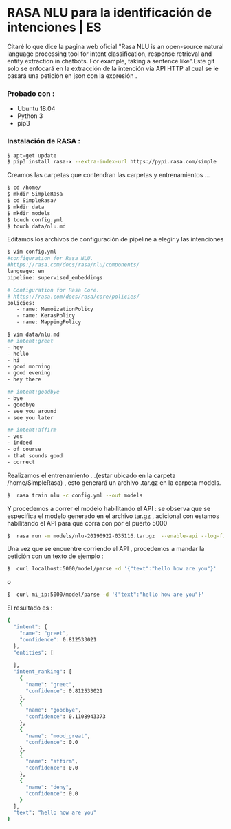 # RASA NLU para la identificación de intenciones | ES

Citaré lo que dice la pagina web oficial "Rasa NLU is an open-source natural language processing tool for intent classification, response retrieval and entity extraction in chatbots. For example, taking a sentence like".Este git solo se enfocará en la extracción de la intención vía API HTTP al cual se le pasará una petición en json con la expresión . 

### Probado con :

* Ubuntu 18.04
* Python 3
* pip3

### Instalación de RASA :

```sh
$ apt-get update
$ pip3 install rasa-x --extra-index-url https://pypi.rasa.com/simple
```
Creamos las carpetas que contendran las carpetas y entrenamientos ...
```sh
$ cd /home/
$ mkdir SimpleRasa
$ cd SimpleRasa/
$ mkdir data
$ mkdir models
$ touch config.yml
$ touch data/nlu.md
```
Editamos los archivos de configuración de pipeline a elegir y las intenciones 

```sh
$ vim config.yml
#configuration for Rasa NLU.
#https://rasa.com/docs/rasa/nlu/components/
language: en
pipeline: supervised_embeddings

# Configuration for Rasa Core.
# https://rasa.com/docs/rasa/core/policies/
policies:
   - name: MemoizationPolicy
   - name: KerasPolicy
   - name: MappingPolicy
```
```sh
$ vim data/nlu.md
## intent:greet
- hey
- hello
- hi
- good morning
- good evening
- hey there

## intent:goodbye
- bye
- goodbye
- see you around
- see you later

## intent:affirm
- yes
- indeed
- of course
- that sounds good
- correct
```

Realizamos el entrenamiento ...(estar ubicado en la carpeta /home/SimpleRasa) , esto generará un archivo .tar.gz en la carpeta models.
```sh
$  rasa train nlu -c config.yml --out models
```
Y procedemos a correr el modelo habilitando el API : se observa que se especifica el modelo generado en el archivo tar.gz , adicional con estamos habilitando el API para que corra con por el puerto 5000
```sh
$  rasa run -m models/nlu-20190922-035116.tar.gz  --enable-api --log-file out.log -p 5000
```
Una vez que se encuentre corriendo el API , procedemos a mandar la petición con un texto de ejemplo :
```sh
$  curl localhost:5000/model/parse -d '{"text":"hello how are you"}'
```
o
```sh
$  curl mi_ip:5000/model/parse -d '{"text":"hello how are you"}'
```
El resultado es :
```sh
{
  "intent": {
    "name": "greet",
    "confidence": 0.812533021
  },
  "entities": [
    
  ],
  "intent_ranking": [
    {
      "name": "greet",
      "confidence": 0.812533021
    },
    {
      "name": "goodbye",
      "confidence": 0.1108943373
    },
    {
      "name": "mood_great",
      "confidence": 0.0
    },
    {
      "name": "affirm",
      "confidence": 0.0
    },
    {
      "name": "deny",
      "confidence": 0.0
    }
  ],
  "text": "hello how are you"
}
```
